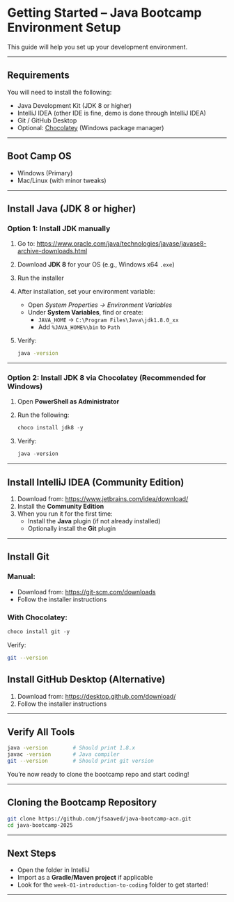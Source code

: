 # Getting Started – Java Bootcamp Environment Setup

This guide will help you set up your development environment.

---
## Requirements

You will need to install the following:
- Java Development Kit (JDK 8 or higher)
- IntelliJ IDEA (other IDE is fine, demo is done through IntelliJ IDEA)
- Git / GitHub Desktop
- Optional: [Chocolatey](https://chocolatey.org/install) (Windows package manager)

---
## Boot Camp OS

- Windows (Primary)
- Mac/Linux (with minor tweaks)

---
## Install Java (JDK 8 or higher)

### Option 1: Install JDK **manually**

1. Go to: https://www.oracle.com/java/technologies/javase/javase8-archive-downloads.html
2. Download **JDK 8** for your OS (e.g., Windows x64 `.exe`)
3. Run the installer
4. After installation, set your environment variable:
   - Open *System Properties → Environment Variables*
   - Under **System Variables**, find or create:
     - `JAVA_HOME` → `C:\Program Files\Java\jdk1.8.0_xx`
     - Add `%JAVA_HOME%\bin` to `Path`

5. Verify:
   ```bash
   java -version
   ```

---
### Option 2: Install JDK 8 via **Chocolatey** (Recommended for Windows)

1. Open **PowerShell as Administrator**
2. Run the following:
   ```powershell
   choco install jdk8 -y
   ```

3. Verify:
   ```powershell
   java -version
   ```

---
## Install IntelliJ IDEA (Community Edition)

1. Download from: https://www.jetbrains.com/idea/download/
2. Install the **Community Edition**
3. When you run it for the first time:
   - Install the **Java** plugin (if not already installed)
   - Optionally install the **Git** plugin

---
## Install Git

### Manual:
- Download from: https://git-scm.com/downloads
- Follow the installer instructions
### With Chocolatey:
```powershell
choco install git -y
```

Verify:
```bash
git --version
```

## Install GitHub Desktop (Alternative)

1. Download from: https://desktop.github.com/download/
2. Follow the installer instructions

---
## Verify All Tools

```bash
java -version        # Should print 1.8.x
javac -version       # Java compiler
git --version        # Should print git version
```

You’re now ready to clone the bootcamp repo and start coding!

---
## Cloning the Bootcamp Repository

```bash
git clone https://github.com/jfsaaved/java-bootcamp-acn.git
cd java-bootcamp-2025
```

---
## Next Steps

- Open the folder in IntelliJ
- Import as a **Gradle/Maven project** if applicable
- Look for the `week-01-introduction-to-coding` folder to get started!

---